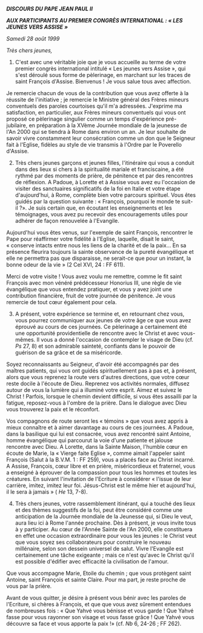 ***DISCOURS DU PAPE JEAN PAUL II***

***AUX PARTICIPANTS AU PREMIER CONGRÈS INTERNATIONAL : « LES JEUNES VERS ASSISE »***

*Samedi 28 août 1999*

*Très chers jeunes,*

1. C'est avec une véritable joie que je vous accueille au terme de votre premier congrès international intitulé « Les jeunes vers Assise », qui s'est déroulé sous forme de pèlerinage, en marchant sur les traces de saint François d'Assise. Bienvenus ! Je vous salue tous avec affection.

Je remercie chacun de vous de la contribution que vous avez offerte à la réussite de l'initiative ; je remercie le Ministre général des Frères mineurs conventuels des paroles courtoises qu'il m'a adressées. J'exprime ma satisfaction, en particulier, aux Frères mineurs conventuels qui vous ont proposé ce pèlerinage singulier comme un temps d'expérience pré-jubilaire, en préparation à la XVème Journée mondiale de la jeunesse de l'An 2000 qui se tiendra à Rome dans environ un an. Je leur souhaite de savoir vivre constamment leur consécration comme un don que le Seigneur fait à l'Eglise, fidèles au style de vie transmis à l'Ordre par le Poverello d'Assise.

2. Très chers jeunes garçons et jeunes filles, l'itinéraire qui vous a conduit dans des lieux si chers à la spiritualité mariale et franciscaine, a été rythmé par des moments de prière, de pénitence et par des rencontres de réflexion. A Padoue, à Lorette et à Assise vous avez eu l'occasion de visiter des sanctuaires significatifs de la foi en Italie et votre étape d'aujourd'hui, à Rome, complète bien votre parcours spirituel. Vous êtes guidés par la question suivante : « François, pourquoi le monde te suit-il ?». Je suis certain que, en écoutant les enseignements et les témoignages, vous avez pu recevoir des encouragements utiles pour adhérer de façon renouvelée à l'Evangile.

Aujourd'hui vous êtes venus, sur l'exemple de saint François, rencontrer le Pape pour réaffirmer votre fidélité à l'Eglise, laquelle, disait le saint, « conserve intacts entre nous les liens de la charité et de la paix... En sa présence fleurira toujours la sainte observance de la pureté évangélique et elle ne permettra pas que disparaisse, ne serait-ce que pour un instant, la bonne odeur de la vie » (2 Cel XVI, 24 : FF 611).

Merci de votre visite ! Vous avez voulu me remettre, comme le fit saint François avec mon vénéré prédécesseur Honorius III, une règle de vie évangélique que vous entendez pratiquer, et vous y avez joint une contribution financière, fruit de votre journée de pénitence. Je vous remercie de tout cœur également pour cela.

3. A présent, votre expérience se termine et, en retournant chez vous, vous pourrez communiquer aux jeunes de votre âge ce que vous avez éprouvé au cours de ces journées. Ce pèlerinage a certainement été une opportunité providentielle de rencontre avec le Christ et avec vous-mêmes. Il vous a donné l'occasion de contempler le visage de Dieu (cf. *Ps* 27, 8) et son admirable sainteté, confiants dans le pouvoir de guérison de sa grâce et de sa miséricorde.

Soyez reconnaissants au Seigneur, d'avoir été accompagnés par des maîtres patients, qui vous ont guidés spirituellement pas à pas et, à présent, alors que vous reprenez la route vers d'autres directions, que votre cœur reste docile à l'écoute de Dieu. Reprenez vos activités normales, diffusez autour de vous la lumière qui a illuminé votre esprit. Aimez et suivez le Christ ! Parfois, lorsque le chemin devient difficile, si vous êtes assailli par la fatigue, reposez-vous à l'ombre de la prière. Dans le dialogue avec Dieu vous trouverez la paix et le réconfort.

Vos compagnons de route seront les « témoins » que vous avez appris à mieux connaître et à aimer davantage au cours de ces journées. A Padoue, dans la basilique qui lui est consacrée, vous avez rencontré saint Antoine, homme évangélique qui parcourut la voie d'une patiente et jalouse rencontre avec Dieu. A Lorette, dans la Sainte Maison, l'humble cœur en écoute de Marie, la « Vierge faite Eglise », comme aimait l'appeler saint François (Salut à la B.V.M. 1 : FF 259), vous a placés face au Christ incarné. A Assise, François, cœur libre et en prière, miséricordieux et fraternel, vous a enseigné à éprouver de la compassion pour tous les hommes et toutes les créatures. En suivant l'invitation de l'Ecriture à considérer « l'issue de leur carrière, imitez, imitez leur foi. Jésus-Christ est le même hier et aujourd'hui, il le sera à jamais » ( *He* 13, 7-8).

4. Très chers jeunes, votre rassemblement itinérant, qui a touché des lieux et des thèmes suggestifs de la foi, peut être considéré comme une anticipation de la Journée mondiale de la Jeunesse qui, si Dieu le veut, aura lieu ici à Rome l'année prochaine. Dès à présent, je vous invite tous à y participer. Au cœur de l'Année Sainte de l'An 2000, elle constituera en effet une occasion extraordinaire pour vous les jeunes : le Christ veut que vous soyez ses collaborateurs pour construire le nouveau millénaire, selon son dessein universel de salut. Vivre l'Evangile est certainement une tâche exigeante ; mais ce n'est qu'avec le Christ qu'il est possible d'édifier avec efficacité la civilisation de l'amour.

Que vous accompagne Marie, Etoile du chemin ; que vous protègent saint Antoine, saint François et sainte Claire. Pour ma part, je reste proche de vous par la prière.

Avant de vous quitter, je désire à présent vous bénir avec les paroles de l'Ecriture, si chères à François, et que que vous avez sûrement entendues de nombreuses fois : « Que Yahvé vous bénisse et vous garde ! Que Yahvé fasse pour vous rayonner son visage et vous fasse grâce ! Que Yahvé vous découvre sa face et vous apporte la paix !» (cf. *Nb* 6, 24-26 ; FF 262).